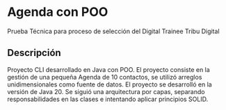 # Agenda con POO
Prueba Técnica para proceso de selección del Digital Trainee Tribu Digital

## Descripción
Proyecto CLI desarrollado en Java con POO. El proyecto consiste en la gestión de una pequeña Agenda de 10 contactos, se utilizó arreglos unidimensionales como fuente de datos. El proyecto se desarrolló en la versión de Java 20.
Se siguió una arquitectura por capas, separando responsabilidades en las clases e intentando aplicar principios SOLID.

